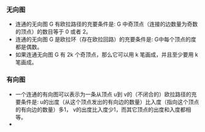 ### 无向图
* 连通的无向图 G 有欧拉路径的充要条件是: G 中奇顶点（连接的边数量为奇数的顶点）的数目等于 0 或者 2。
* 连通的无向图 G 是欧拉环（存在欧拉回路）的充要条件是: G中每个顶点的度都是偶数。
* 如果连通无向图 G 有 2k 个奇顶点，那么它可以用 k 笔画成，并且至少要用 k 笔画成。

### 有向图
* 一个连通的有向图可以表示为一条从顶点 u到 v的（不闭合的）欧拉路径的充要条件是: u的出度（从这个顶点发出的有向边的数量）比入度（指向这个顶点的有向边的数量）多1， v的出度比入度少1，而其它顶点的出度和入度都相等。
*